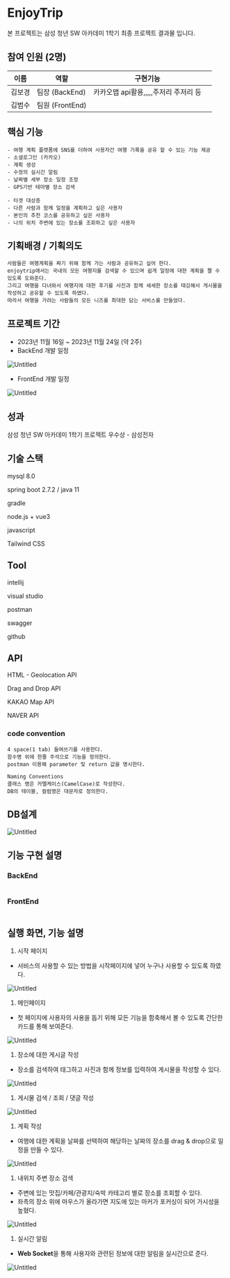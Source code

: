 
# EnjoyTrip

본 프로젝트는 삼성 청년 SW 아카데미 1학기 최종 프로젝트 결과물 입니다.

## 참여 인원 (2명)

| 이름 | 역할 | 구현기능 |  |
| --- | --- | --- | --- |
| 김보경 | 팀장 (BackEnd) | 카카오맵 api활용,,,,,주저리 주저리 등 |  |
| 김범수 | 팀원 (FrontEnd) |  |  |

## 핵심 기능

```
- 여행 계획 플랫폼에 SNS를 더하여 사용자간 여행 기록을 공유 할 수 있는 기능 제공
- 소셜로그인 (카카오)
- 계획 생성
- 수정의 실시간 알림
- 날짜별 세부 장소 일정 조정
- GPS기반 테마별 장소 검색

- 타겟 대상층
- 다른 사람과 함께 일정을 계획하고 싶은 사용자
- 본인의 추천 코스를 공유하고 싶은 사용자
- 나의 위치 주변에 있는 장소를 조회하고 싶은 사용자
```

## 기획배경 / 기획의도

```
사람들은 여행계획을 짜기 위해 함께 가는 사람과 공유하고 싶어 한다. 
enjoytrip에서는 국내의 모든 여행지를 검색할 수 있으며 쉽게 일정에 대한 계획을 짤 수 있도록 도와준다. 
그리고 여행을 다녀와서 여행지에 대한 후기를 사진과 함께 세세한 장소를 태깅해서 게시물을 작성하고 공유할 수 있도록 하였다. 
따라서 여행을 가려는 사람들의 모든 니즈를 최대한 담는 서비스를 만들었다.
```

## 프로젝트 기간

- 2023년 11월 16일  ~ 2023년 11월 24일 (약 2주)
- BackEnd 개발 일정

![Untitled](profile/Untitled.png)

- FrontEnd 개발 일정

![Untitled](profile/Untitled%201.png)

## 성과

삼성 청년 SW 아카데미 1학기 프로젝트 우수상 - 삼성전자

## 기술 스택

mysql 8.0

spring boot 2.7.2 / java 11

gradle

node.js + vue3

javascript

Tailwind CSS

## Tool

intellij

visual studio

postman

swagger

github

## API

HTML - Geolocation API

Drag and Drop API

KAKAO Map API

NAVER API

### code convention

```
4 space(1 tab) 들여쓰기를 사용한다.
함수명 위에 한줄 주석으로 기능을 정의한다.
postman 이용해 parameter 및 return 값을 명시한다.

Naming Conventions
클래스 명은 카멜케이스(CamelCase)로 작성한다.
DB의 테이블, 컬럼명은 대문자로 정의한다.
```

## DB설계

![Untitled](profile/Untitled%202.png)

## 기능 구현 설명

### BackEnd

```jsx

```

### FrontEnd

```jsx

```

## 실행 화면, 기능 설명

1. 시작 페이지
- 서비스의 사용할 수 있는 방법을 시작페이지에 넣어 누구나 사용할 수 있도록 하였다.

![Untitled](profile/Untitled.gif)

1. 메인페이지 
- 첫 페이지에 사용자의 사용을 돕기 위해 모든 기능을 함축해서 볼 수 있도록 간단한 카드를 통해 보여준다.

![Untitled](profile/Untitled%201.gif)

1. 장소에 대한 게시글 작성
- 장소를 검색하여 태그하고 사진과 함께 정보를 입력하여 게시물을 작성할 수 있다.

![Untitled](profile/Untitled%202.gif)

1. 게시물 검색 / 조회 / 댓글 작성

![Untitled](profile/Untitled%203.gif)

1. 계획 작성
- 여행에 대한 계획을 날짜를 선택하여 해당하는 날짜의 장소를 drag & drop으로 일정을 만들 수 있다.

![Untitled](profile/Untitled%204.gif)

1. 내위치 주변 장소 검색
- 주변에 있는 맛집/카페/관광지/숙박 카테고리 별로 장소를 조회할 수 있다.
- 좌측의 장소 위에 마우스가 올라가면 지도에 있는 마커가 포커싱이 되어 가시성을 높혔다.

![Untitled](profile/Untitled%205.gif)

1. 실시간 알림
- **Web Socket**을 통해 사용자와 관련된 정보에 대한 알림을 실시간으로 준다.

![Untitled](profile/Untitled%206.gif)
